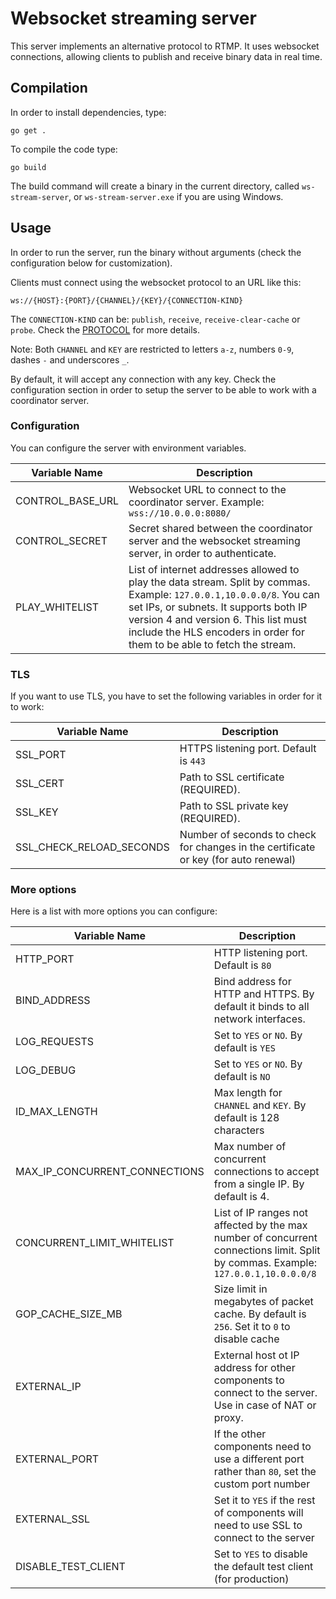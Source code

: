 # Websocket streaming server

This server implements an alternative protocol to RTMP. It uses websocket connections, allowing clients to publish and receive binary data in real time.

## Compilation

In order to install dependencies, type:

```
go get .
```

To compile the code type:

```
go build
```

The build command will create a binary in the current directory, called `ws-stream-server`, or `ws-stream-server.exe` if you are using Windows.

## Usage

In order to run the server, run the binary without arguments (check the configuration below for customization).

Clients must connect using the websocket protocol to an URL like this:

```
ws://{HOST}:{PORT}/{CHANNEL}/{KEY}/{CONNECTION-KIND}
```

The `CONNECTION-KIND` can be: `publish`, `receive`, `receive-clear-cache` or `probe`. Check the [PROTOCOL](./PROTO.md) for more details.

Note: Both `CHANNEL` and `KEY` are restricted to letters `a-z`, numbers `0-9`, dashes `-` and underscores `_`.

By default, it will accept any connection with any key. Check the configuration section in order to setup the server to be able to work with a coordinator server.

### Configuration

You can configure the server with environment variables.

| Variable Name    | Description                                                                                                                                                                                                                                                                       |
| ---------------- | --------------------------------------------------------------------------------------------------------------------------------------------------------------------------------------------------------------------------------------------------------------------------------- |
| CONTROL_BASE_URL | Websocket URL to connect to the coordinator server. Example: `wss://10.0.0.0:8080/`                                                                                                                                                                                               |
| CONTROL_SECRET   | Secret shared between the coordinator server and the websocket streaming server, in order to authenticate.                                                                                                                                                                        |
| PLAY_WHITELIST   | List of internet addresses allowed to play the data stream. Split by commas. Example: `127.0.0.1,10.0.0.0/8`. You can set IPs, or subnets. It supports both IP version 4 and version 6. This list must include the HLS encoders in order for them to be able to fetch the stream. |

### TLS

If you want to use TLS, you have to set the following variables in order for it to work:

| Variable Name            | Description                                                                         |
| ------------------------ | ----------------------------------------------------------------------------------- |
| SSL_PORT                 | HTTPS listening port. Default is `443`                                              |
| SSL_CERT                 | Path to SSL certificate (REQUIRED).                                                 |
| SSL_KEY                  | Path to SSL private key (REQUIRED).                                                 |
| SSL_CHECK_RELOAD_SECONDS | Number of seconds to check for changes in the certificate or key (for auto renewal) |

### More options

Here is a list with more options you can configure:

| Variable Name                 | Description                                                                                                                        |
| ----------------------------- | ---------------------------------------------------------------------------------------------------------------------------------- |
| HTTP_PORT                     | HTTP listening port. Default is `80`                                                                                               |
| BIND_ADDRESS                  | Bind address for HTTP and HTTPS. By default it binds to all network interfaces.                                                    |
| LOG_REQUESTS                  | Set to `YES` or `NO`. By default is `YES`                                                                                          |
| LOG_DEBUG                     | Set to `YES` or `NO`. By default is `NO`                                                                                           |
| ID_MAX_LENGTH                 | Max length for `CHANNEL` and `KEY`. By default is 128 characters                                                                   |
| MAX_IP_CONCURRENT_CONNECTIONS | Max number of concurrent connections to accept from a single IP. By default is 4.                                                  |
| CONCURRENT_LIMIT_WHITELIST    | List of IP ranges not affected by the max number of concurrent connections limit. Split by commas. Example: `127.0.0.1,10.0.0.0/8` |
| GOP_CACHE_SIZE_MB             | Size limit in megabytes of packet cache. By default is `256`. Set it to `0` to disable cache                                       |
| EXTERNAL_IP                   | External host ot IP address for other components to connect to the server. Use in case of NAT or proxy.                            |
| EXTERNAL_PORT                 | If the other components need to use a different port rather than `80`, set the custom port number                                  |
| EXTERNAL_SSL                  | Set it to `YES` if the rest of components will need to use SSL to connect to the server                                            |
| DISABLE_TEST_CLIENT           | Set to `YES` to disable the default test client (for production)                                                                   |
